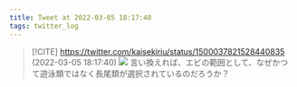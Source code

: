 ```yaml
---
title: Tweet at 2022-03-05 18:17:40
tags: twitter_log
---
```


> [!CITE] https://twitter.com/kaisekiriu/status/1500037821528440835 (2022-03-05 18:17:40)
> ![](https://twitter.com/kaisekiriu/status/1500037821528440835)
> 言い換えれば、エビの範囲として、なぜかつて遊泳類ではなく長尾類が選択されているのだろうか？
